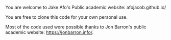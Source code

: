 You are welcome to Jake Afo's Public academic website: afojacob.github.io/

You are free to clone this code for your own personal use.

Most of the code used were possible thanks to Jon Barron's public academic website: https://jonbarron.info/. 


